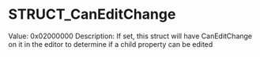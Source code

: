 # STRUCT_CanEditChange

Value: 0x02000000
Description: If set, this struct will have CanEditChange on it in the editor to determine if a child property can be edited